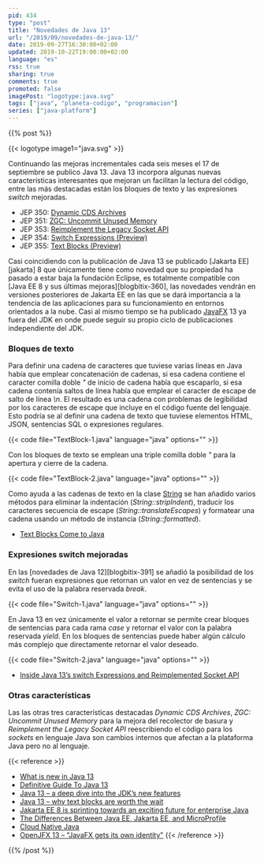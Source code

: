 ```yaml
---
pid: 434
type: "post"
title: "Novedades de Java 13"
url: "/2019/09/novedades-de-java-13/"
date: 2019-09-27T16:30:00+02:00
updated: 2019-10-22T19:00:00+02:00
language: "es"
rss: true
sharing: true
comments: true
promoted: false
imagePost: "logotype:java.svg"
tags: ["java", "planeta-codigo", "programacion"]
series: ["java-platform"]
---
```


{{% post %}}

{{< logotype image1="java.svg" >}}

Continuando las mejoras incrementales cada seis meses el 17 de septiembre se publico Java 13. Java 13 incorpora algunas nuevas características interesantes que mejoran un facilitan la lectura del código, entre las más destacadas están los bloques de texto y las expresiones _switch_ mejoradas.

* JEP 350: [Dynamic CDS Archives](https://openjdk.java.net/jeps/350)
* JEP 351: [ZGC: Uncommit Unused Memory](https://openjdk.java.net/jeps/351)
* JEP 353: [Reimplement the Legacy Socket API](https://openjdk.java.net/jeps/353)
* JEP 354: [Switch Expressions (Preview)](https://openjdk.java.net/jeps/354)
* JEP 355: [Text Blocks (Preview)](https://openjdk.java.net/jeps/355)

Casi coincidiendo con la publicación de Java 13 se publicado [Jakarta EE][jakarta] 8 que únicamente tiene como novedad que su propiedad ha pasado a estar baja la fundación Eclipse, es totalmente compatible con [Java EE 8 y sus últimas mejoras][blogbitix-360], las novedades vendrán en versiones posteriores de Jakarta EE en las que se dará importancia a la tendencia de las aplicaciones para su funcionamiento en entornos orientados a la nube. Casi al mismo tiempo se ha publicado [JavaFX](https://openjfx.io/) 13 ya fuera del JDK en onde puede seguir su propio ciclo de publicaciones independiente del JDK.

### Bloques de texto

Para definir una cadena de caracteres que tuviese varias lineas en Java había que emplear concatenación de cadenas, si esa cadena contiene el caracter comilla doble _"_ de inicio de cadena había que escaparlo, si esa cadena contenía saltos de línea había que emplear el caracter de escape de salto de línea _\n_. El resultado es una cadena con problemas de legibilidad por los caracteres de escape que incluye en el código fuente del lenguaje. Esto podría se al definir una cadena de texto que tuviese elementos HTML, JSON, sentencias SQL o expresiones regulares.

{{< code file="TextBlock-1.java" language="java" options="" >}}

Con los bloques de texto se emplean una triple comilla doble _"_ para la apertura y cierre de la cadena.

{{< code file="TextBlock-2.java" language="java" options="" >}}

Como ayuda a las cadenas de texto en la clase [String](https://docs.oracle.com/en/java/javase/13/docs/api/java.base/java/lang/String.html) se han añadido varios métodos para eliminar la indentación (_String::stripIndent_), traducir los caracteres secuencia de escape (_String::translateEscapes_) y formatear una cadena usando un método de instancia (_String::formatted_).

* [Text Blocks Come to Java](https://blogs.oracle.com/javamagazine/text-blocks-come-to-java)

### Expresiones switch mejoradas

En las [novedades de Java 12][blogbitix-391] se añadió la posibilidad de los _switch_ fueran expresiones que retornan un valor en vez de sentencias y se evita el uso de la palabra reservada _break_.

{{< code file="Switch-1.java" language="java" options="" >}}

En Java 13 en vez únicamente el valor a retornar se permite crear bloques de sentencias para cada rama _case_ y retornar el valor con la palabra reservada _yield_. En los bloques de sentencias puede haber algún cálculo más complejo que directamente retornar el valor deseado.

{{< code file="Switch-2.java" language="java" options="" >}}

* [Inside Java 13’s switch Expressions and Reimplemented Socket API](https://blogs.oracle.com/javamagazine/inside-java-13s-switch-expressions-and-reimplemented-socket-api)

### Otras características

Las las otras tres características destacadas _Dynamic CDS Archives_, _ZGC: Uncommit Unused Memory_ para la mejora del recolector de basura y _Reimplement the Legacy Socket API_ reescribiendo el código para los _sockets_ en lenguaje Java son cambios internos que afectan a la plataforma Java pero no al lenguaje.

{{< reference >}}
* [What is new in Java 13](https://www.mkyong.com/java/what-is-new-in-java-13/)
* [Definitive Guide To Java 13](https://blog.codefx.org/java/java-13-guide/)
* [Java 13 – a deep dive into the JDK’s new features](https://jaxenter.com/java-13-jdk-deep-dive-new-features-162272.html)
* [Java 13 – why text blocks are worth the wait](https://jaxenter.com/java-13-text-blocks-162278.html)
* [Jakarta EE 8 is sprinting towards an exciting future for enterprise Java](https://jaxenter.com/jakarta-ee-8-future-enterprise-java-161984.html)
* [ The Differences Between Java EE, Jakarta EE, and MicroProfile](https://dzone.com/articles/the-differences-between-java-ee-jakarta-ee-and-mic)
* [Cloud Native Java](https://jakarta.ee/documents/insights/cloud_native_java_ebook.pdf)
* [OpenJFX 13 – "JavaFX gets its own identity"](https://jaxenter.com/openjfx-13-interview-dirk-lemmermann-161967.html)
{{< /reference >}}

{{% /post %}}
